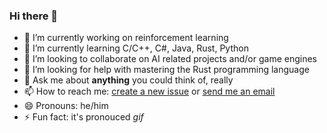### Hi there 👋

<!-- **ThomasByr/ThomasByr** is a ✨ _special_ ✨ repository because its `README.md` (this file) appears on your GitHub profile. -->

- 🔭 I’m currently working on reinforcement learning
- 🌱 I’m currently learning C/C++, C#, Java, Rust, Python
- 👯 I’m looking to collaborate on AI related projects and/or game engines
- 🤔 I’m looking for help with mastering the Rust programming language
- 💬 Ask me about **anything** you could think of, really
- 📫 How to reach me: [create a new issue](https://github.com/ThomasByr/ThomasByr/issues/new) or [send me an email](mailto:tbouyer2000@gmail.com)
- 😄 Pronouns: he/him
- ⚡ Fun fact: it's pronouced *gif*
